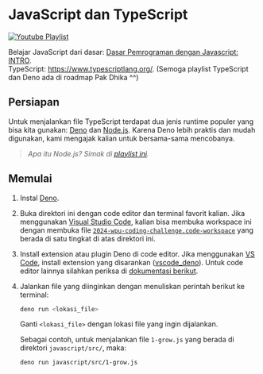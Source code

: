 # JavaScript dan TypeScript

[![Youtube Playlist](https://img.youtube.com/vi/RUTV_5m4VeI/0.jpg)](https://www.youtube.com/playlist?list=PLFIM0718LjIWXagluzROrA-iBY9eeUt4w)

Belajar JavaScript dari dasar:
[Dasar Pemrograman dengan Javascript: INTRO](https://www.youtube.com/watch?v=RUTV_5m4VeI&list=PLFIM0718LjIWXagluzROrA-iBY9eeUt4w).
<br>TypeScript: https://www.typescriptlang.org/. (Semoga playlist TypeScript dan
Deno ada di roadmap Pak Dhika ^^)

## Persiapan

Untuk menjalankan file TypeScript terdapat dua jenis runtime populer yang bisa
kita gunakan: [Deno](https://deno.com/) dan [Node.js](https://nodejs.org/).
Karena Deno lebih praktis dan mudah digunakan, kami mengajak kalian untuk
bersama-sama mencobanya.

> _Apa itu Node.js?_ _Simak di
> [playlist ini](https://www.youtube.com/watch?v=sSLJx5t4OJ4&list=PLFIM0718LjIW-XBdVOerYgKegBtD6rSfD)._

## Memulai

1. Instal
   [Deno](https://docs.deno.com/runtime/manual/getting_started/installation).
2. Buka direktori ini dengan code editor dan terminal favorit kalian. Jika
   menggunakan [Visual Studio Code](https://code.visualstudio.com/), kalian bisa
   membuka workspace ini dengan membuka file
   [`2024-wpu-coding-challenge.code-workspace`](../2024-wpu-coding-challenge.code-workspace)
   yang berada di satu tingkat di atas direktori ini.
3. Install extension atau plugin Deno di code editor. Jika menggunakan
   [VS Code](https://code.visualstudio.com/), install extension yang disarankan
   ([vscode_deno](https://marketplace.visualstudio.com/items?itemName=denoland.vscode-deno)).
   Untuk code editor lainnya silahkan periksa di
   [dokumentasi berikut](https://docs.deno.com/runtime/manual/getting_started/setup_your_environment).
4. Jalankan file yang diinginkan dengan menuliskan perintah berikut ke terminal:
   ```sh
   deno run <lokasi_file>
   ```

   Ganti `<lokasi_file>` dengan lokasi file yang ingin dijalankan.

   Sebagai contoh, untuk menjalankan file `1-grow.js` yang berada di direktori
   `javascript/src/`, maka:
   ```sh
   deno run javascript/src/1-grow.js
   ```
